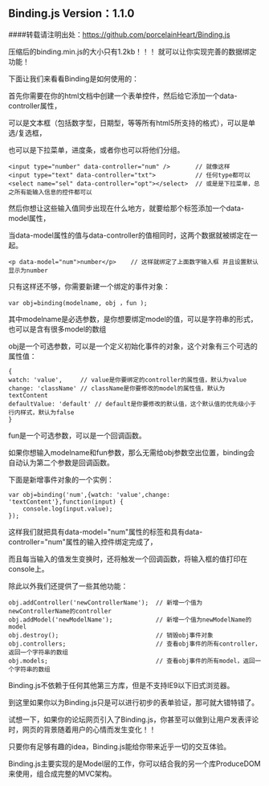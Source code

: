 ## Binding.js  Version：1.1.0

####转载请注明出处：https://github.com/porcelainHeart/Binding.js

压缩后的binding.min.js的大小只有1.2kb！！！  就可以让你实现完善的数据绑定功能！

下面让我们来看看Binding是如何使用的：

首先你需要在你的html文档中创建一个表单控件，然后给它添加一个data-controller属性，

可以是文本框（包括数字型，日期型，等等所有html5所支持的格式），可以是单选/复选框，

也可以是下拉菜单，进度条，或者你也可以将他们分组。

    <input type="number" data-controller="num" />       // 就像这样
    <input type="text" data-controller="txt">           // 任何type都可以
    <select name="sel" data-controller="opt"></select>  // 或是是下拉菜单，总之所有能输入信息的控件都可以

然后你想让这些输入值同步出现在什么地方，就要给那个标签添加一个data-model属性，

当data-model属性的值与data-controller的值相同时，这两个数据就被绑定在一起。

    <p data-model="num">number</p>    // 这样就绑定了上面数字输入框 并且设置默认显示为number
    
只有这样还不够，你需要新建一个绑定的事件对象：

    var obj=binding(modelname, obj ，fun ); 

其中modelname是必选参数，是你想要绑定model的值，可以是字符串的形式，也可以是含有很多model的数组

obj是一个可选参数，可以是一个定义初始化事件的对象，这个对象有三个可选的属性值：

    {
    watch: 'value',     // value是你要绑定的controller的属性值，默认为value
    change: 'className' // className是你要修改的model的属性值，默认为textContent
    defaultValue: 'default' // default是你要修改的默认值，这个默认值的优先级小于行内样式，默认为false
    }
fun是一个可选参数，可以是一个回调函数。

如果你想输入modelname和fun参数，那么无需给obj参数空出位置，binding会自动认为第二个参数是回调函数。

下面是新增事件对象的一个实例：

    var obj=binding('num',{watch: 'value',change: 'textContent'},function(input) {
        console.log(input.value);
    });
    
这样我们就把具有data-model="num"属性的标签和具有data-controller="num"属性的输入控件绑定完成了，

而且每当输入的值发生变换时，还将触发一个回调函数，将输入框的值打印在console上。

除此以外我们还提供了一些其他功能：

    obj.addController('newControllerName');  // 新增一个值为newControllerName的controller
    obj.addModel('newModelName');            // 新增一个值为newModelName的model
    obj.destroy();                           // 销毁obj事件对象
    obj.controllers;                         // 查看obj事件的所有controller，返回一个字符串的数组
    obj.models;                              // 查看obj事件的所有model，返回一个字符串的数组
    
Binding.js不依赖于任何其他第三方库，但是不支持IE9以下旧式浏览器。

到这里如果你以为Binding.js只是可以进行初步的表单验证，那可就大错特错了。

试想一下，如果你的论坛网页引入了Binding.js，你甚至可以做到让用户发表评论时，网页的背景随着用户的心情而发生变化！！

只要你有足够有趣的idea，Binding.js能给你带来近乎一切的交互体验。

Binding.js主要实现的是Model层的工作，你可以结合我的另一个库ProduceDOM来使用，组合成完整的MVC架构。
